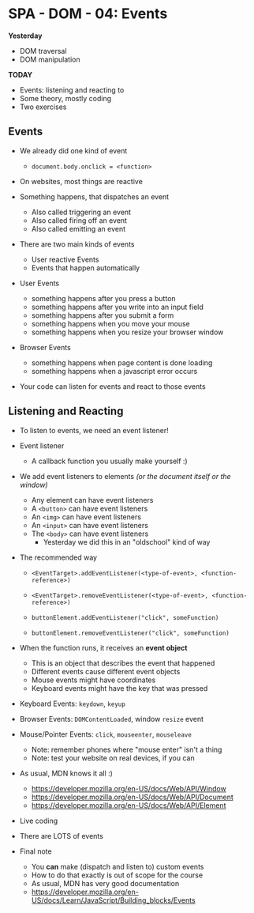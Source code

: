 # SPA - DOM - 04: Events

**Yesterday**
- DOM traversal
- DOM manipulation

**TODAY**
- Events: listening and reacting to
- Some theory, mostly coding
- Two exercises

## Events

- We already did one kind of event
    - `document.body.onclick = <function>`

- On websites, most things are reactive
- Something happens, that dispatches an event
    - Also called triggering an event
    - Also called firing off an event
    - Also called emitting an event

- There are two main kinds of events
    - User reactive Events
    - Events that happen automatically

- User Events
    - something happens after you press a button
    - something happens after you write into an input field
    - something happens after you submit a form
    - something happens when you move your mouse
    - something happens when you resize your browser window

- Browser Events
    - something happens when page content is done loading
    - something happens when a javascript error occurs

- Your code can listen for events and react to those events

## Listening and Reacting

- To listen to events, we need an event listener!

- Event listener
    - A callback function you usually make yourself :)

- We add event listeners to elements _(or the document itself or the window)_
    - Any element can have event listeners
    - A `<button>` can have event listeners
    - An `<img>` can have event listeners
    - An `<input>` can have event listeners
    - The `<body>` can have event listeners
        - Yesterday we did this in an "oldschool" kind of way

- The recommended way
    - `<EventTarget>.addEventListener(<type-of-event>, <function-reference>)`
    - `<EventTarget>.removeEventListener(<type-of-event>, <function-reference>)`
    
    - `buttonElement.addEventListener("click", someFunction)`
    - `buttonElement.removeEventListener("click", someFunction)`


- When the function runs, it receives an **event object**
    - This is an object that describes the event that happened
    - Different events cause different event objects
    - Mouse events might have coordinates
    - Keyboard events might have the key that was pressed

- Keyboard Events: `keydown`, `keyup`
- Browser Events: `DOMContentLoaded`, window `resize` event
- Mouse/Pointer Events: `click`, `mouseenter`, `mouseleave`
    - Note: remember phones where "mouse enter" isn't a thing
    - Note: test your website on real devices, if you can

- As usual, MDN knows it all :)
    - https://developer.mozilla.org/en-US/docs/Web/API/Window
    - https://developer.mozilla.org/en-US/docs/Web/API/Document
    - https://developer.mozilla.org/en-US/docs/Web/API/Element

- Live coding

- There are LOTS of events

- Final note
    - You **can** make (dispatch and listen to) custom events
    - How to do that exactly is out of scope for the course
    - As usual, MDN has very good documentation 
    - https://developer.mozilla.org/en-US/docs/Learn/JavaScript/Building_blocks/Events 












